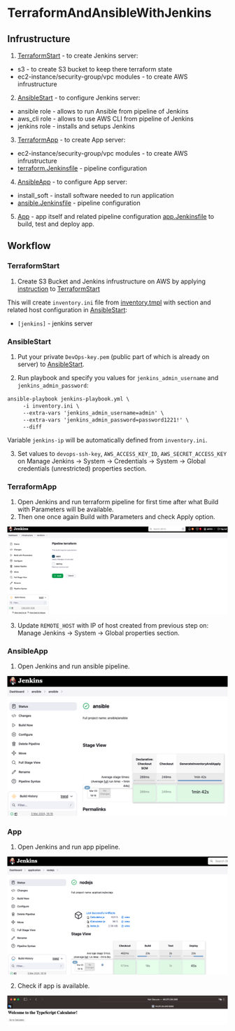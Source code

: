 # TerraformAndAnsibleWithJenkins

## Infrustructure

1. [TerraformStart](TerraformStart) - to create Jenkins server:
- s3 - to create S3 bucket to keep there terraform state
- ec2-instance/security-group/vpc modules - to create AWS infrustructure

2. [AnsibleStart](AnsibleStart) - to configure Jenkins server:
- ansible role - allows to run Ansible from pipeline of Jenkins
- aws_cli role - allows to use AWS CLI from pipeline of Jenkins
- jenkins role - installs and setups Jenkins

3. [TerraformApp](https://github.com/Bodiok007/TerraformAppForJenkins) - to create App server:
- ec2-instance/security-group/vpc modules - to create AWS infrustructure
- [terraform.Jenkinsfile](https://github.com/Bodiok007/TerraformAppForJenkins/blob/main/terraform.Jenkinsfile) - pipeline configuration

4. [AnsibleApp](https://github.com/Bodiok007/AnsibleForJenkins) - to configure App server:
- install_soft - install software needed to run application
- [ansible.Jenkinsfile](https://github.com/Bodiok007/AnsibleForJenkins/blob/main/ansible.Jenkinsfile) - pipeline configuration

5. [App](https://github.com/Bodiok007/AppForJenkins) - app itself and related pipeline configuration [app.Jenkinsfile](https://github.com/Bodiok007/AppForJenkins/blob/main/app.Jenkinsfile) to build, test and deploy app.

## Workflow

### TerraformStart

1. Create S3 Bucket and Jenkins infrustructure on AWS by applying [instruction](../TerraformModules/ReadmeTerraformModules.md) to [TerraformStart](TerraformStart)

This will create `inventory.ini` file from [inventory.tmpl](../TerraformStart/inventory.tmpl) with section and related host configuration in [AnsibleStart](AnsibleStart):
- `[jenkins]` - jenkins server

### AnsibleStart

1. Put your private `DevOps-key.pem` (public part of which is already on server) to [AnsibleStart](AnsibleStart).

2. Run playbook and specify you values for `jenkins_admin_username` and `jenkins_admin_password`:

```
ansible-playbook jenkins-playbook.yml \
     -i inventory.ini \
     --extra-vars 'jenkins_admin_username=admin' \
     --extra-vars 'jenkins_admin_password=password1221!' \
     --diff
```

Variable `jenkins-ip` will be automatically defined from `inventory.ini`.

3. Set values to `devops-ssh-key`, `AWS_ACCESS_KEY_ID`, `AWS_SECRET_ACCESS_KEY` on Manage Jenkins -> System -> Credentials -> System -> Global credentials (unrestricted) properties section.

### TerraformApp

1. Open Jenkins and run terraform pipeline for first time after what Build with Parameters will be available.
2. Then one once again Build with Parameters and check Apply option.

![TerraformPipeline](Screenshots/TerraformPipelineWithParameters.png)

3. Update `REMOTE_HOST` with IP of host created from previous step on: Manage Jenkins -> System -> Global properties section.

### AnsibleApp

1. Open Jenkins and run ansible pipeline.

![AnsiblePipeline](Screenshots/AnsiblePipeline.png)

### App

1. Open Jenkins and run app pipeline.

![AppPipeline](Screenshots/AppPipeline.png)

2. Check if app is available.

![AppPipeline](Screenshots/RunningApp.png)
